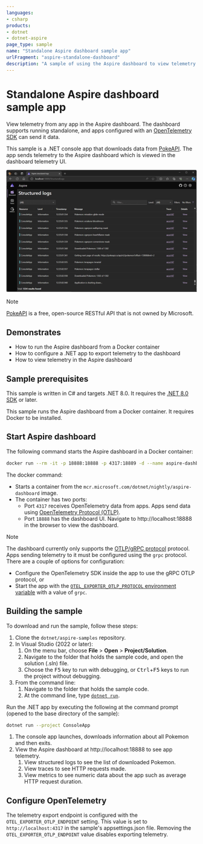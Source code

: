 ```yaml
---
languages:
- csharp
products:
- dotnet
- dotnet-aspire
page_type: sample
name: "Standalone Aspire dashboard sample app"
urlFragment: "aspire-standalone-dashboard"
description: "A sample of using the Aspire dashboard to view telemetry from non-Aspire apps."
---
```


# Standalone Aspire dashboard sample app

View telemetry from any app in the Aspire dashboard. The dashboard supports running standalone, and apps configured with an [OpenTelemetry SDK](https://opentelemetry.io/docs/getting-started/dev/) can send it data.

This sample is a .NET console app that downloads data from [PokeAPI](https://pokeapi.co/). The app sends telemetry to the Aspire dashboard which is viewed in the dashboard telemetry UI.

![Screenshot of the standalone .NET Aspire dashboard](./images/aspire-dashboard-screenshot.png)

> [!NOTE]
> [PokeAPI](https://pokeapi.co/) is a free, open-source RESTful API that is not owned by Microsoft.

## Demonstrates

- How to run the Aspire dashboard from a Docker container
- How to configure a .NET app to export telemetry to the dashboard
- How to view telemetry in the Aspire dashboard

## Sample prerequisites

This sample is written in C# and targets .NET 8.0. It requires the [.NET 8.0 SDK](https://dotnet.microsoft.com/download/dotnet/8.0) or later.

This sample runs the Aspire dashboard from a Docker container. It requires Docker to be installed.

## Start Aspire dashboard

The following command starts the Aspire dashboard in a Docker container:

``` bash
docker run --rm -it -p 18888:18888 -p 4317:18889 -d --name aspire-dashboard mcr.microsoft.com/dotnet/nightly/aspire-dashboard:8.0.0-preview.4
```

The docker command:

* Starts a container from the `mcr.microsoft.com/dotnet/nightly/aspire-dashboard` image.
* The container has two ports:
  * Port `4317` receives OpenTelemetry data from apps. Apps send data using [OpenTelemetry Protocol (OTLP)](https://opentelemetry.io/docs/specs/otlp/). 
  * Port `18888` has the dashboard UI. Navigate to http://localhost:18888 in the browser to view the dashboard.

> [!NOTE]
> The dashboard currently only supports the [OTLP/gRPC protocol](https://opentelemetry.io/docs/specs/otlp/#otlpgrpc) protocol. Apps sending telemetry to it must be configured using the `grpc` protocol. There are a couple of options for configuration:
> - Configure the OpenTelemetry SDK inside the app to use the gRPC OTLP protocol, or
> - Start the app with the [`OTEL_EXPORTER_OTLP_PROTOCOL` environment variable](https://opentelemetry.io/docs/specs/otel/protocol/exporter/#configuration-options) with a value of `grpc`.

## Building the sample

To download and run the sample, follow these steps:

1. Clone the `dotnet/aspire-samples` repository.
2. In Visual Studio (2022 or later):
    1. On the menu bar, choose **File** > **Open** > **Project/Solution**.
    2. Navigate to the folder that holds the sample code, and open the solution (.sln) file.
    3. Choose the <kbd>F5</kbd> key to run with debugging, or <kbd>Ctrl</kbd>+<kbd>F5</kbd> keys to run the project without debugging.
3. From the command line:
   1. Navigate to the folder that holds the sample code.
   2. At the command line, type [`dotnet run`](https://docs.microsoft.com/dotnet/core/tools/dotnet-run).

Run the .NET app by executing the following at the command prompt (opened to the base directory of the sample):

``` bash
dotnet run --project ConsoleApp
```

1. The console app launches, downloads information about all Pokemon and then exits.
2. View the Aspire dashboard at http://localhost:18888 to see app telemetry.
    1. View structured logs to see the list of downloaded Pokemon.
    2. View traces to see HTTP requests made.
    3. View metrics to see numeric data about the app such as average HTTP request duration.

## Configure OpenTelemetry

The telemetry export endpoint is configured with the `OTEL_EXPORTER_OTLP_ENDPOINT` setting. This value is set to `http://localhost:4317` in the sample's appsettings.json file. Removing the `OTEL_EXPORTER_OTLP_ENDPOINT` value disables exporting telemetry.
